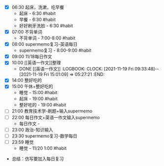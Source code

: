 - [x] 06:30 起床，洗漱，吃早餐
	- 起床 - 6:30 #habit
	- 早餐 - 6:30 #habit
	- 好好刷牙洗脸 - 6:30 #habit
- [x] 07:00 不背单词
	- 不背单词 - 7:00-8:00 #habit
- [x] 08:00 supermemo复习-英语每日
	- supermemo复习 - 8:00-9:00 #habit
- [x] 09:00 11/18每日作文
- [x] 10:00 [[英语一作文]]整理
	- DONE [[英语一作文]]
	  :LOGBOOK:
	  CLOCK: [2021-11-19 Fri 09:33:48]--[2021-11-19 Fri 15:01:09] =>  05:27:21
	  :END:
- [x] 14:00 整好吃的
- [x] 15:00 午休+整好吃的
	- 睡觉 - 15:00 #habit
	- 起床 - 19:00 #habit
	- 整好吃的 - 19:00 #habit
- [ ] 21:00 教育技术学-刷题+输入supermemo
- [ ] 22:00 每日作文+英语一作文输入supermemo
	- 每日作文 -
- [ ] 23:00 政治-知识输入
- [ ] 23:30 supermemo复习-数学每日
- [ ] 23:59 睡觉
	- 睡觉 - 11/20 1:00 #habit
- 总结：仿写要加入每日复习